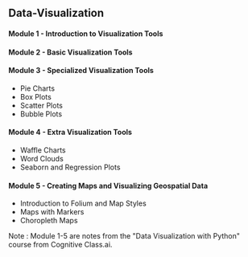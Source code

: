 ## Data-Visualization

#### Module 1 - Introduction to Visualization Tools
#### Module 2 - Basic Visualization Tools
#### Module 3 - Specialized Visualization Tools
- Pie Charts
- Box Plots
- Scatter Plots
- Bubble Plots

#### Module 4 - Extra Visualization Tools
- Waffle Charts
- Word Clouds
- Seaborn and Regression Plots

#### Module 5 - Creating Maps and Visualizing Geospatial Data
- Introduction to Folium and Map Styles
- Maps with Markers 
- Choropleth Maps

Note : Module 1-5 are notes from the "Data Visualization with Python" course from Cognitive Class.ai.



